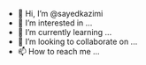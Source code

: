 - 👋 Hi, I’m @sayedkazimi
- 👀 I’m interested in ...
- 🌱 I’m currently learning ...
- 💞️ I’m looking to collaborate on ...
- 📫 How to reach me ...

<!---
sayedkazimi/sayedkazimi is a ✨ special ✨ repository because its `README.md` (this file) appears on your GitHub profile.
You can click the Preview link to take a look at your changes.
--->

